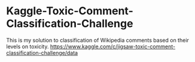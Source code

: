 # Kaggle-Toxic-Comment-Classification-Challenge
This is my solution to classification of Wikipedia comments based on their levels on toxicity. https://www.kaggle.com/c/jigsaw-toxic-comment-classification-challenge/data
